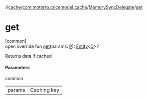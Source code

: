 //[cache](../../../index.md)/[com.motorro.rxlcemodel.cache](../index.md)/[MemorySyncDelegate](index.md)/[get](get.md)

# get

[common]\
open override fun [get](get.md)(params: [P](index.md)): [Entity](../../com.motorro.rxlcemodel.cache.entity/-entity/index.md)&lt;[D](index.md)&gt;?

Returns data if cached

#### Parameters

common

| | |
|---|---|
| params | Caching key |
